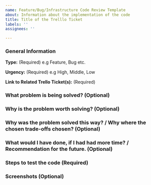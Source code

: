 ```yaml
---
name: Feature/Bug/Infrastructure Code Review Template
about: Information about the implementation of the code
title: Title of the Trelllo Ticket
labels: ''
assignees: ''

---
```


### General Information

**Type:** (Required)  e.g Feature, Bug etc.

**Urgency:** (Required) e.g High, Middle, Low

**Link to Related Trello Ticket(s):** (Required) 


### What problem is being solved? (Optional)



### Why is the problem worth solving? (Optional)



### Why was the problem solved this way? / Why where the chosen trade-offs chosen? (Optional)



### What would I have done, if I had had more time? / Recommendation for the future. (Optional)



### Steps to test the code (Required)



### Screenshots (Optional)
